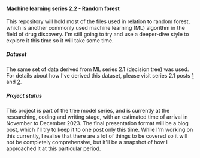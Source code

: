 #### **Machine learning series 2.2 - Random forest**

This repository will hold most of the files used in relation to random forest, which is another commonly used machine learning (ML) algorithm in the field of drug discovery. I'm still going to try and use a deeper-dive style to explore it this time so it will take some time.

##### **Dataset**

The same set of data derived from ML series 2.1 (decision tree) was used. For details about how I've derived this dataset, please visit series 2.1 posts [1](https://jhylin.github.io/Data_in_life_blog/posts/16_ML2-1_Decision_tree/1_data_col_prep.html) and [2](https://jhylin.github.io/Data_in_life_blog/posts/16_ML2-1_Decision_tree/2_data_prep_tran.html).

##### **Project status**

This project is part of the tree model series, and is currently at the researching, coding and writing stage, with an estimated time of arrival in November to December 2023. The final presentation format will be a blog post, which I'll try to keep it to one post only this time. While I'm working on this currently, I realise that there are a lot of things to be covered so it will not be completely comprehensive, but it'll be a snapshot of how I approached it at this particular period.
